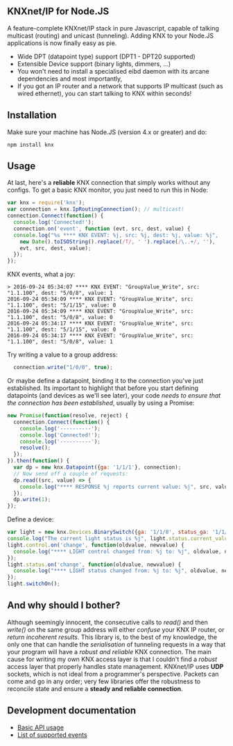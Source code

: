 ## KNXnet/IP for Node.JS

A feature-complete KNXnet/IP stack in pure Javascript, capable of talking multicast (routing) and unicast (tunneling). Adding KNX to your Node.JS applications is now finally easy as pie.
- Wide DPT (datapoint type) support (DPT1 - DPT20 supported)
- Extensible Device support (binary lights, dimmers, ...)
- You won't need to install a specialised eibd daemon with its arcane dependencies  and most importantly,
- If you got an IP router and a network that supports IP multicast (such as wired ethernet), you can start talking to KNX within seconds!

## Installation

Make sure your machine has Node.JS (version 4.x or greater) and do:

`npm install knx`

## Usage

At last, here's a **reliable** KNX connection that simply works without any configs. To get a basic KNX monitor, you just need to run this in Node:

```js
var knx = require('knx');
var connection = knx.IpRoutingConnection(); // multicast!
connection.Connect(function() {
  console.log('Connected!');
  connection.on('event', function (evt, src, dest, value) {
  console.log("%s **** KNX EVENT: %j, src: %j, dest: %j, value: %j",
    new Date().toISOString().replace(/T/, ' ').replace(/\..+/, ''),
    evt, src, dest, value);
  });
});
```

KNX events, what a joy:

```
> 2016-09-24 05:34:07 **** KNX EVENT: "GroupValue_Write", src: "1.1.100", dest: "5/0/8", value: 1
2016-09-24 05:34:09 **** KNX EVENT: "GroupValue_Write", src: "1.1.100", dest: "5/1/15", value: 0
2016-09-24 05:34:09 **** KNX EVENT: "GroupValue_Write", src: "1.1.100", dest: "5/0/8", value: 0
2016-09-24 05:34:17 **** KNX EVENT: "GroupValue_Write", src: "1.1.100", dest: "5/1/15", value: 0
2016-09-24 05:34:17 **** KNX EVENT: "GroupValue_Write", src: "1.1.100", dest: "5/0/8", value: 1
```

Try writing a value to a group address:

```js
  connection.write("1/0/0", true);
```

Or maybe define a datapoint, binding it to the connection you've just established.
Its important to highlight that before you start defining datapoints (and devices as we'll see later), your code *needs to ensure that the connection has been established*, usually by using a Promise:

```js
new Promise(function(resolve, reject) {
  connection.Connect(function() {
    console.log('----------');
    console.log('Connected!');
    console.log('----------');
    resolve();
  });
}).then(function() {
  var dp = new knx.Datapoint({ga: '1/1/1'}, connection);
  // Now send off a couple of requests:
  dp.read((src, value) => {
    console.log("**** RESPONSE %j reports current value: %j", src, value);
  });
  dp.write(1);
});
```

Define a device:

```js
var light = new knx.Devices.BinarySwitch({ga: '1/1/8', status_ga: '1/1/108'}, connection);
console.log("The current light status is %j", light.status.current_value);
light.control.on('change', function(oldvalue, newvalue) {
  console.log("**** LIGHT control changed from: %j to: %j", oldvalue, newvalue);
});
light.status.on('change', function(oldvalue, newvalue) {
  console.log("**** LIGHT status changed from: %j to: %j", oldvalue, newvalue);
});
light.switchOn();
```

## And why should I bother?

Although seemingly innocent, the consecutive calls to *read()* and then *write()* on the same group address will either *confuse* your KNX IP router, or *return incoherent results*. This library is, to the best of my knowledge, the only one that can handle the *serialisation* of tunneling requests in a way that your program will have a *robust and reliable* KNX connection.
The main cause for writing my own KNX access layer is that I couldn't find a *robust* access layer that properly handles state management. KNXnet/IP uses **UDP** sockets, which is not ideal from a programmer's perspective. Packets can come and go in any order; very few libraries offer the robustness to reconcile state and ensure a **steady and reliable connection**.


## Development documentation

- [Basic API usage](../master/README-API.md)
- [List of supported events](../master/README-events.md)
